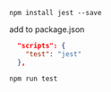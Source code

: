 ```
npm install jest --save
```
add to package.json
```json
  "scripts": {
    "test": "jest"
  },
```
```
npm run test
```
